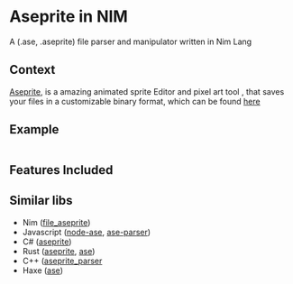 # Aseprite in NIM

A (.ase, .aseprite) file parser and manipulator written in Nim Lang

  
## Context
[Aseprite](https://www.aseprite.org/), is a amazing animated sprite Editor and pixel art tool , that saves your files in a customizable binary format, which can be found [here](https://github.com/aseprite/aseprite/blob/master/docs/ase-file-specs.md)

## Example
```nim


```
## Features Included

## Similar libs
 - Nim ([file_aseprite](https://github.com/Easimer/file_aseprite))
 - Javascript ([node-ase](https://github.com/christopherwk210/node-ase), [ase-parser](https://github.com/TheCyberRonin/ase-parser))
 - C# ([aseprite](https://gist.github.com/NoelFB/778d190e5d17f1b86ebf39325346fcc5))
 - Rust ([aseprite](https://github.com/ggez/aseprite), [ase](https://github.com/vamolessa/ase-rs))
 - C++ ([aseprite_parser](https://github.com/fanick1/aseprite_parser)
 - Haxe ([ase](https://github.com/miriti/ase))
